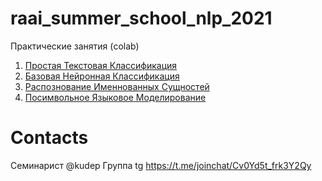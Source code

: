 # raai_summer_school_nlp_2021


Практические занятия (colab)
1. [Простая Текстовая Классификация](https://colab.research.google.com/drive/1ejsJbljP2Pf5svPY1Xqyr_Aro6a1BYTt?usp=sharing )
1. [Базовая Нейронная Классификация](https://colab.research.google.com/drive/10pMJEtJeoW3G-XGE7T7Ep-EiNMpwvB1Y?usp=sharing )
1. [Распознование Именнованных Сущностей]( https://colab.research.google.com/drive/1oPNE26Efwm6W7QRCI20NvR7kZ5fCR7tB?usp=sharingg )
1. [Посимвольное Языковое Моделирование]( https://colab.research.google.com/drive/1yO1pfIyQ4qvZcILLxfrYscCDOsNuOfyN?usp=sharing )


# Contacts
Семинарист @kudep
Группа tg https://t.me/joinchat/Cv0Yd5t_frk3Y2Qy